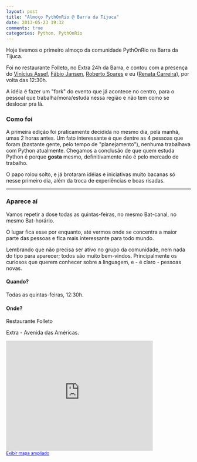 ```yaml
---
layout: post
title: "Almoço PythOnRio @ Barra da Tijuca"
date: 2013-05-23 19:32
comments: true
categories: Python, PythOnRio
---
```


Hoje tivemos o primeiro almoço da comunidade PythOnRio na Barra da Tijuca.
<!-- more -->
Foi no restaurante Folleto, no Extra 24h da Barra, e contou com a presença do [Vinícius Assef](https://twitter.com/viniciusban), [Fábio Jansen](https://twitter.com/binhojansen), [Roberto Soares](https://twitter.com/bt1) e eu ([Renata Carreira](https://twitter.com/Renata_Carreira)), por volta das 12:30h.

A idéia é fazer um "fork" do evento que já acontece no centro, para o pessoal que trabalha/mora/estuda nessa região e não tem como se deslocar pra lá.

### Como foi

A primeira edição foi praticamente decidida no mesmo dia, pela manhã, umas 2 horas antes. Um fato interessante é que dentre as 4 pessoas que foram (bastante gente, pelo tempo de "planejamento"), nenhuma trabalhava com Python atualmente. Chegamos a conclusão de que quem estuda Python é porque __gosta__ mesmo, definitivamente não é pelo mercado de trabalho.

O papo rolou solto, e já brotaram idéias e iniciativas muito bacanas só nesse primeiro dia, além da troca de experiências e boas risadas.

* * *

### Aparece aí

Vamos repetir a dose todas as quintas-feiras, no mesmo Bat-canal, no mesmo Bat-horário.

O lugar fica esse por enquanto, até vermos onde se concentra a maior parte das pessoas e fica mais interessante para todo mundo.

Lembrando que não precisa ser ativo no grupo da comunidade, nem nada do tipo para aparecer; todos são muito bem-vindos. Principalmente os curiosos que querem conhecer sobre a linguagem, e - é claro - pessoas novas.

#### Quando?

Todas as quintas-feiras, 12:30h.

#### Onde?

Restaurante Folleto

Extra - Avenida das Américas.

<iframe width="400" height="300" frameborder="0" scrolling="no" marginheight="0" marginwidth="0" src="https://maps.google.com.br/maps?ie=UTF8&amp;cid=10486755209797028685&amp;q=Extra&amp;gl=BR&amp;hl=pt-BR&amp;t=m&amp;ll=-23.001854,-43.327074&amp;spn=0.011851,0.021415&amp;z=15&amp;output=embed"></iframe><br /><small><a href="https://maps.google.com.br/maps?ie=UTF8&amp;cid=10486755209797028685&amp;q=Extra&amp;gl=BR&amp;hl=pt-BR&amp;t=m&amp;ll=-23.001854,-43.327074&amp;spn=0.011851,0.021415&amp;z=15&amp;source=embed" style="color:#0000FF;text-align:left">Exibir mapa ampliado</a></small>